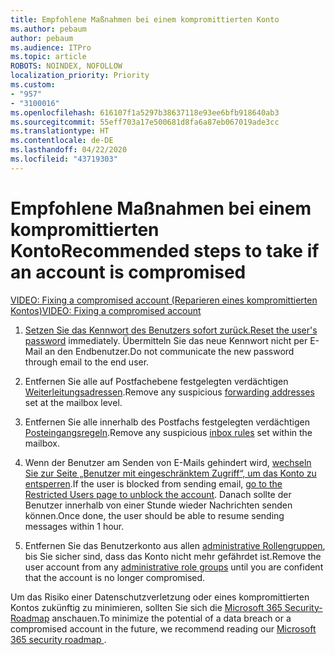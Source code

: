 ```yaml
---
title: Empfohlene Maßnahmen bei einem kompromittierten Konto
ms.author: pebaum
author: pebaum
ms.audience: ITPro
ms.topic: article
ROBOTS: NOINDEX, NOFOLLOW
localization_priority: Priority
ms.custom:
- "957"
- "3100016"
ms.openlocfilehash: 616107f1a5297b38637118e93ee6bfb918640ab3
ms.sourcegitcommit: 55eff703a17e500681d8fa6a87eb067019ade3cc
ms.translationtype: HT
ms.contentlocale: de-DE
ms.lasthandoff: 04/22/2020
ms.locfileid: "43719303"
---
```

# <a name="recommended-steps-to-take-if-an-account-is-compromised"></a><span data-ttu-id="26281-102">Empfohlene Maßnahmen bei einem kompromittierten Konto</span><span class="sxs-lookup"><span data-stu-id="26281-102">Recommended steps to take if an account is compromised</span></span>

[<span data-ttu-id="26281-103">VIDEO: Fixing a compromised account (Reparieren eines kompromittierten Kontos)</span><span class="sxs-lookup"><span data-stu-id="26281-103">VIDEO: Fixing a compromised account</span></span>](https://www.microsoft.com/videoplayer/embed/RE2jvOb?pid=ocpVideo0-innerdiv-oneplayer&amp;postJsllMsg=true&amp;maskLevel=20&amp;autoplay=true)
  
1. <span data-ttu-id="26281-104">[Setzen Sie das Kennwort des Benutzers sofort zurück.](https://docs.microsoft.com/office365/admin/add-users/reset-passwords)</span><span class="sxs-lookup"><span data-stu-id="26281-104">[Reset the user's password](https://docs.microsoft.com/office365/admin/add-users/reset-passwords) immediately.</span></span> <span data-ttu-id="26281-105">Übermitteln Sie das neue Kennwort nicht per E-Mail an den Endbenutzer.</span><span class="sxs-lookup"><span data-stu-id="26281-105">Do not communicate the new password through email to the end user.</span></span>

2. <span data-ttu-id="26281-106">Entfernen Sie alle auf Postfachebene festgelegten verdächtigen [Weiterleitungsadressen](https://docs.microsoft.com/office365/admin/email/configure-email-forwarding).</span><span class="sxs-lookup"><span data-stu-id="26281-106">Remove any suspicious [forwarding addresses](https://docs.microsoft.com/office365/admin/email/configure-email-forwarding) set at the mailbox level.</span></span>

3. <span data-ttu-id="26281-107">Entfernen Sie alle innerhalb des Postfachs festgelegten verdächtigen [Posteingangsregeln](https://support.office.com/article/1433E3A0-7FB0-4999-B536-50E05CB67FED).</span><span class="sxs-lookup"><span data-stu-id="26281-107">Remove any suspicious [inbox rules](https://support.office.com/article/1433E3A0-7FB0-4999-B536-50E05CB67FED) set within the mailbox.</span></span>

4. <span data-ttu-id="26281-108">Wenn der Benutzer am Senden von E-Mails gehindert wird, [wechseln Sie zur Seite „Benutzer mit eingeschränktem Zugriff“, um das Konto zu entsperren](https://protection.office.com/?hash=/restrictedusers).</span><span class="sxs-lookup"><span data-stu-id="26281-108">If the user is blocked from sending email, [go to the Restricted Users page to unblock the account](https://protection.office.com/?hash=/restrictedusers).</span></span> <span data-ttu-id="26281-109">Danach sollte der Benutzer innerhalb von einer Stunde wieder Nachrichten senden können.</span><span class="sxs-lookup"><span data-stu-id="26281-109">Once done, the user should be able to resume sending messages within 1 hour.</span></span>

5. <span data-ttu-id="26281-110">Entfernen Sie das Benutzerkonto aus allen [administrative Rollengruppen](https://docs.microsoft.com//office365/admin/add-users/assign-admin-roles), bis Sie sicher sind, dass das Konto nicht mehr gefährdet ist.</span><span class="sxs-lookup"><span data-stu-id="26281-110">Remove the user account from any [administrative role groups](https://docs.microsoft.com//office365/admin/add-users/assign-admin-roles) until you are confident that the account is no longer compromised.</span></span>

<span data-ttu-id="26281-111">Um das Risiko einer Datenschutzverletzung oder eines kompromittierten Kontos zukünftig zu minimieren, sollten Sie sich die [Microsoft 365 Security-Roadmap](https://docs.microsoft.com//office365/securitycompliance/security-roadmap) anschauen.</span><span class="sxs-lookup"><span data-stu-id="26281-111">To minimize the potential of a data breach or a compromised account in the future, we recommend reading our [Microsoft 365 security roadmap ](https://docs.microsoft.com//office365/securitycompliance/security-roadmap).</span></span>
  